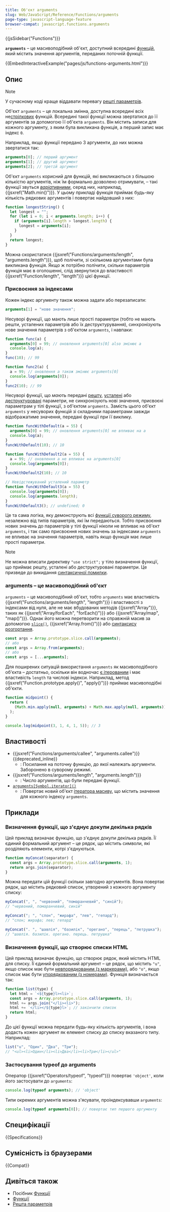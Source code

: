 ```yaml
---
title: Об'єкт arguments
slug: Web/JavaScript/Reference/Functions/arguments
page-type: javascript-language-feature
browser-compat: javascript.functions.arguments
---
```


{{jsSidebar("Functions")}}

**`arguments`** – це масивоподібний об'єкт, доступний всередині [функцій](/uk/docs/Web/JavaScript/Guide/Functions), який містить значення аргументів, переданих поточній функції.

{{EmbedInteractiveExample("pages/js/functions-arguments.html")}}

## Опис

> [!NOTE]
> У сучасному коді краще віддавати перевагу [решті параметрів](/uk/docs/Web/JavaScript/Reference/Functions/rest_parameters).

Об'єкт `arguments` – це локальна змінна, доступна всередині всіх не[стрілкових](/uk/docs/Web/JavaScript/Reference/Functions/Arrow_functions) функцій. Всередині такої функції можна звертатися до її аргументів за допомогою її об'єкта `arguments`. Він містить записи для кожного аргументу, з яким була викликана функція, а перший запис має індекс `0`.

Наприклад, якщо функції передано 3 аргументи, до них можна звертатися так:

```js
arguments[0]; // перший аргумент
arguments[1]; // другий аргумент
arguments[2]; // третій аргумент
```

Об'єкт `arguments` корисний для функцій, які викликаються з більшою кількістю аргументів, ніж їм формально дозволено отримувати, – такі функції звуться [_варіативними_](https://uk.wikipedia.org/wiki/%D0%92%D0%B0%D1%80%D1%96%D0%B0%D1%82%D0%B8%D0%B2%D0%BD%D0%B0_%D1%84%D1%83%D0%BD%D0%BA%D1%86%D1%96%D1%8F), серед них, наприклад, {{jsxref("Math.min()")}}. У цьому прикладі функція приймає будь-яку кількість рядкових аргументів і повертає найдовший з них:

```js
function longestString() {
  let longest = "";
  for (let i = 0; i < arguments.length; i++) {
    if (arguments[i].length > longest.length) {
      longest = arguments[i];
    }
  }
  return longest;
}
```

Можна скористатися {{jsxref("Functions/arguments/length", "arguments.length")}}, щоб полічити, зі скількома аргументами була викликана функція. Якщо ж потрібно полічити, скільки параметрів функція має в оголошенні, слід звернутися до властивості {{jsxref("Function/length", "length")}} цієї функції.

### Присвоєння за індексами

Кожен індекс аргументу також можна задати або перезаписати:

```js
arguments[1] = "нове значення";
```

Несуворі функції, що мають лише прості параметри (тобто не мають решти, усталених параметрів або їх деструктурування), синхронізують нове значення параметрів з об'єктом `arguments`, і навпаки:

```js
function func(a) {
  arguments[0] = 99; // оновлення arguments[0] also змінює a
  console.log(a);
}
func(10); // 99

function func2(a) {
  a = 99; // оновлення a також змінює arguments[0]
  console.log(arguments[0]);
}
func2(10); // 99
```

Несуворі функції, що _мають_ передані [решту](/uk/docs/Web/JavaScript/Reference/Functions/rest_parameters), [усталені](/uk/docs/Web/JavaScript/Reference/Functions/Default_parameters) або [деструктуровані](/uk/docs/Web/JavaScript/Reference/Operators/Destructuring_assignment) параметри, не синхронізують нові значення, присвоєні параметрам у тілі функції, з об'єктом `arguments`. Замість цього об'єкт `arguments` у несуворих функцій зі складними параметрами завжди відображатиме значення, передані функції при її виклику.

```js
function funcWithDefault(a = 55) {
  arguments[0] = 99; // оновлення arguments[0] не впливає на a
  console.log(a);
}
funcWithDefault(10); // 10

function funcWithDefault2(a = 55) {
  a = 99; // оновлення a не впливає на arguments[0]
  console.log(arguments[0]);
}
funcWithDefault2(10); // 10

// Невідстежуваний усталений параметр
function funcWithDefault3(a = 55) {
  console.log(arguments[0]);
  console.log(arguments.length);
}
funcWithDefault3(); // undefined; 0
```

Це та сама логіка, яку демонструють всі [функції суворого режиму](/uk/docs/Web/JavaScript/Reference/Strict_mode#sproshchennia-eval-i-arguments), незалежно від типів параметрів, які їм передаються. Тобто присвоєння нових значень до параметрів у тілі функції ніколи не впливає на об'єкт `arguments`, і так само присвоєння нових значень за індексами `arguments` не впливає на значення параметрів, навіть якщо функція має лише прості параметри.

> [!NOTE]
> Не можна вписати директиву `"use strict";` у тіло визначення функції, що приймає решту, усталені або деструктуровані параметри. Це призведе до викидання [синтаксичної помилки](/uk/docs/Web/JavaScript/Reference/Errors/Strict_non_simple_params).

### arguments – це масивоподібний об'єкт

`arguments` – це масивоподібний об'єкт, тобто `arguments` має властивість {{jsxref("Functions/arguments/length", "length")}} і властивості з індексами від нуля, але не має вбудованих методів {{jsxref("Array")}}, таких як {{jsxref("Array/forEach", "forEach()")}} або {{jsxref("Array/map", "map()")}}. Однак його можна перетворити на справжній масив за допомогою [`slice()`](/uk/docs/Web/JavaScript/Reference/Global_Objects/Array/slice), {{jsxref("Array.from()")}} або [синтаксису розгортання](/uk/docs/Web/JavaScript/Reference/Operators/Spread_syntax).

```js
const args = Array.prototype.slice.call(arguments);
// або
const args = Array.from(arguments);
// або
const args = [...arguments];
```

Для поширених ситуацій використання `arguments` як масивоподібного об'єкта – достатньо, оскільки він водночас [є ітерованим](/uk/docs/Web/JavaScript/Reference/Functions/arguments/Symbol.iterator) і має властивість `length` та числові індекси. Наприклад, метод {{jsxref("Function.prototype.apply()", "apply()")}} приймає масивоподібні об'єкти.

```js
function midpoint() {
  return (
    (Math.min.apply(null, arguments) + Math.max.apply(null, arguments)) / 2
  );
}

console.log(midpoint(3, 1, 4, 1, 5)); // 3
```

## Властивості

- {{jsxref("Functions/arguments/callee", "arguments.callee")}} {{deprecated_inline}}
  - : Посилання на поточну функцію, до якої належать аргументи. Заборонено в суворому режимі.
- {{jsxref("Functions/arguments/length", "arguments.length")}}
  - : Число аргументів, що були передані функції.
- [`arguments[Symbol.iterator]()`](/uk/docs/Web/JavaScript/Reference/Functions/arguments/Symbol.iterator)
  - : Повертає новий об'єкт [ітератора масиву](/uk/docs/Web/JavaScript/Reference/Global_Objects/Array/Symbol.iterator), що містить значення для кожного індексу `arguments`.

## Приклади

### Визначення функції, що з'єднує докупи декілька рядків

Цей приклад визначає функцію, що з'єднує докупи декілька рядків. Її єдиний формальний аргумент – це рядок, що містить символи, які розділяють елементи, котрі з'єднуються.

```js
function myConcat(separator) {
  const args = Array.prototype.slice.call(arguments, 1);
  return args.join(separator);
}
```

Можна передати цій функції скільки завгодно аргументів. Вона повертає рядок, що містить рядковий список, утворений з кожного аргументу списку:

```js
myConcat(", ", "червоний", "помаранчевий", "синій");
// "червоний, помаранчевий, синій"

myConcat("; ", "слон", "жирафа", "лев", "гепард");
// "слон; жирафа; лев; гепард"

myConcat(". ", "шавлія", "базилік", "орегано", "перець", "петрушка");
// "шавлія. базилік. орегано. перець. петрушка"
```

### Визначення функції, що створює списки HTML

Цей приклад визначає функцію, що створює рядок, який містить HTML для списку. Її єдиний формальний аргумент – це рядок, що містить `"u"`, якщо список має бути [невпорядкованим (з маркерами)](/uk/docs/Web/HTML/Element/ul), або `"o"`, якщо список має бути [упорядкованим (з номерами)](/uk/docs/Web/HTML/Element/ol). Функція визначається так:

```js
function list(type) {
  let html = `<${type}l><li>`;
  const args = Array.prototype.slice.call(arguments, 1);
  html += args.join("</li><li>");
  html += `</li></${type}l>`; // закінчити список
  return html;
}
```

До цієї функції можна передати будь-яку кількість аргументів, і вона додасть кожен аргумент як елемент списку до списку вказаного типу. Наприклад:

```js
list("u", "Один", "Два", "Три");
// "<ul><li>Один</li><li>Два</li><li>Три</li></ul>"
```

### Застосування typeof до arguments

Оператор {{jsxref("Operators/typeof", "typeof")}} повертає `'object'`, коли його застосувати до `arguments`:

```js
console.log(typeof arguments); // 'object'
```

Типи окремих аргументів можна з'ясувати, проіндексувавши `arguments`:

```js
console.log(typeof arguments[0]); // повертає тип першого аргументу
```

## Специфікації

{{Specifications}}

## Сумісність із браузерами

{{Compat}}

## Дивіться також

- Посібник [Функції](/uk/docs/Web/JavaScript/Guide/Functions)
- [Функції](/uk/docs/Web/JavaScript/Reference/Functions)
- [Решта параметрів](/uk/docs/Web/JavaScript/Reference/Functions/rest_parameters)
